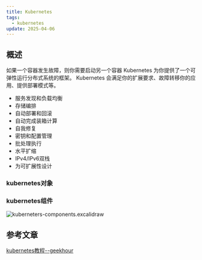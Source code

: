 ```yaml
---
title: Kubernetes
tags:
  - kubernetes
update: 2025-04-06
---
```

## 概述
如果一个容器发生故障，则你需要启动另一个容器
Kubernetes 为你提供了一个可弹性运行分布式系统的框架。 Kubernetes 会满足你的扩展要求、故障转移你的应用、提供部署模式等。
* 服务发现和负载均衡
* 存储编排
* 自动部署和回滚
* 自动完成装箱计算
* 自我修复
* 密钥和配置管理
* 批处理执行
* 水平扩缩
* IPv4/IPv6双栈
* 为可扩展性设计
### kubernetes对象
### kubernetes组件
![kuberneters-components.excalidraw](https://picture.zhaozhan.site/kuberneters-components.excalidraw.png)
## 参考文章
[kubernetes教程--geekhour](https://geekhour.net/2023/12/23/kubernetes/)